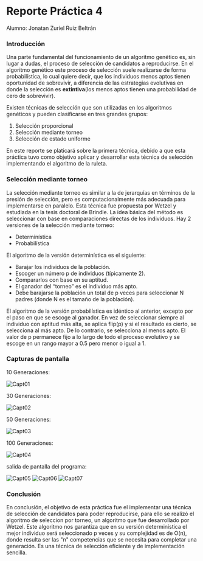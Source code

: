 # Reporte Práctica 4

Alumno: Jonatan Zuriel Ruiz Beltrán

### Introducción

Una parte fundamental del funcionamiento de un algoritmo genético es, sin lugar a dudas, el proceso de selección de candidatos a reproducirse. En el algoritmo genético este proceso de selección suele realizarse de forma probabilı́stica, lo cual quiere decir, que los individuos menos aptos tienen oportunidad de sobrevivir, a diferencia de las estrategias evolutivas en donde la selección es __extintiva__(los menos aptos tienen una probabilidad de cero de sobrevivir).

Existen técnicas de selección que son utilizadas en los algoritmos genéticos y pueden clasificarse en tres grandes grupos:
1. Selección proporcional
2. Selección mediante torneo
3. Selección de estado uniforme

En este reporte se platicará sobre la primera técnica, debido a que esta práctica tuvo como objetivo aplicar y desarrollar esta técnica de selección implementando el algoritmo de la ruleta.

### Selección mediante torneo
La selección mediante torneo es similar a la de jerarquı́as en términos de la presión de selección, pero es computacionalmente más adecuada para implementarse en paralelo. 
Esta técnica fue propuesta por Wetzel y estudiada en la tesis doctoral de Brindle. La idea básica del método es seleccionar con base en comparaciones directas de los individuos. Hay 2 versiones de la selección mediante torneo:

* Determinı́stica
* Probabilı́stica

El algoritmo de la versión determinı́stica es el siguiente:
* Barajar los individuos de la población.
* Escoger un número p de individuos (tı́picamente 2).
* Compararlos con base en su aptitud.
* El ganador del “torneo” es el individuo más apto.
* Debe barajarse la población un total de p veces para seleccionar N padres (donde N es el tamaño de la población).

El algoritmo de la versión probabilı́stica es idéntico al anterior, excepto por el paso en que se escoge al ganador. En vez de seleccionar siempre al individuo con aptitud más alta, se aplica flip(p) y si el resultado es cierto, se selecciona al más apto. De lo contrario, se selecciona al menos apto.
El valor de p permanece fijo a lo largo de todo el proceso evolutivo y se escoge en un rango mayor a 0.5 pero menor o igual a 1.

### Capturas de pantalla
10 Generaciones:


![Capt01](https://github.com/Fatboy09/curso_AlgoritmosGeneticos/blob/assets/practica1/p4_capt01.png)


30 Generaciones:


![Capt02](https://github.com/Fatboy09/curso_AlgoritmosGeneticos/blob/assets/practica1/p4_capt02.png)


50 Generaciones:


![Capt03](https://github.com/Fatboy09/curso_AlgoritmosGeneticos/blob/assets/practica1/p4_capt03.png)


100 Generaciones:


![Capt04](https://github.com/Fatboy09/curso_AlgoritmosGeneticos/blob/assets/practica1/p4_capt04.png)


salida de pantalla del programa:


![Capt05](https://github.com/Fatboy09/curso_AlgoritmosGeneticos/blob/assets/practica1/p4_capt05.png)
![Capt06](https://github.com/Fatboy09/curso_AlgoritmosGeneticos/blob/assets/practica1/p4_capt06.png)
![Capt07](https://github.com/Fatboy09/curso_AlgoritmosGeneticos/blob/assets/practica1/p4_capt07.png)

### Conclusión

En conclusión, el objetivo de esta práctica fue el implementar una técnica de selección de candidatos para poder reproducirse, para ello se realizó el algoritmo de seleccion por torneo, un algoritmo que fue desarrollado por Wetzel. Este algoritmo nos garantiza que en su versión determinística el mejor individuo será seleccionado p veces y su complejidad es de O(n), donde resulta ser las "n" competencias que se necesita para completar una generación. Es una técnica de selección eficiente y de implementación sencilla. 
